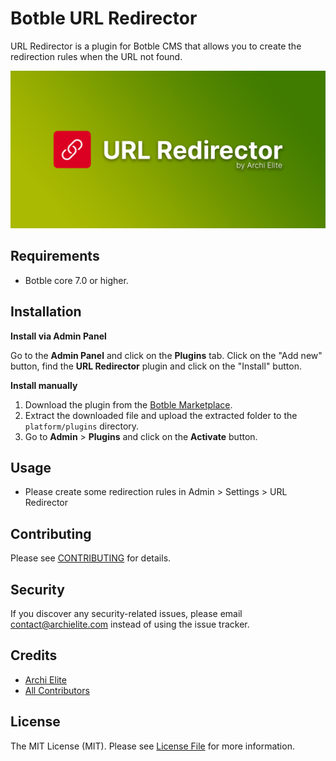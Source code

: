 # Botble URL Redirector

URL Redirector is a plugin for Botble CMS that allows you to create the redirection rules when the URL not found.

![](screenshot.png)

## Requirements

- Botble core 7.0 or higher.

## Installation

**Install via Admin Panel**

Go to the **Admin Panel** and click on the **Plugins** tab. Click on the "Add new" button, find the **URL Redirector** plugin and click on the "Install" button.

**Install manually**

1. Download the plugin from the [Botble Marketplace](https://marketplace.botble.com/products/archielite/url-redirector).
2. Extract the downloaded file and upload the extracted folder to the `platform/plugins` directory.
3. Go to **Admin** > **Plugins** and click on the **Activate** button.

## Usage

- Please create some redirection rules in Admin > Settings > URL Redirector

## Contributing

Please see [CONTRIBUTING](CONTRIBUTING.md) for details.

## Security

If you discover any security-related issues, please email contact@archielite.com instead of using the issue tracker.

## Credits

-   [Archi Elite](https://github.com/archielite)
-   [All Contributors](../../contributors)

## License

The MIT License (MIT). Please see [License File](LICENSE) for more information.
